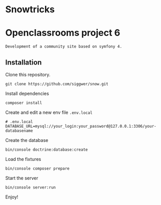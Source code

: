 # Snowtricks

# Openclassrooms project 6
```
Development of a community site based on symfony 4.
```

## Installation

Clone this repository.
```
git clone https://github.com/siggwer/snow.git
```

Install dependencies
```
composer install
```

Create and edit a new env file `.env.local`
```
# .env.local
DATABASE_URL=mysql://your_login:your_password@127.0.0.1:3306/your-databasename
```

Create the database 
```
bin/console doctrine:database:create
```

Load the fixtures
```
bin/console composer prepare
```

Start the server
```
bin/console server:run
```

Enjoy!
